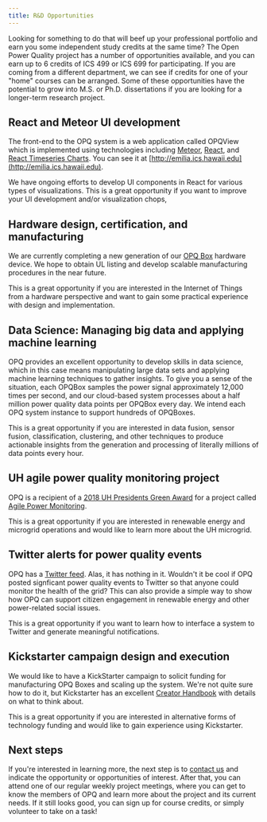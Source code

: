 ```yaml
---
title: R&D Opportunities
---
```


Looking for something to do that will beef up your professional portfolio and earn you some independent study credits at the same time? The Open Power Quality project has a number of opportunities available, and you can earn up to 6 credits of ICS 499 or ICS 699 for participating. If you are coming from a different department, we can see if credits for one of your "home" courses can be arranged. Some of these opportunities have the potential to grow into M.S. or Ph.D. dissertations if you are looking for a longer-term research project.

## React and Meteor UI development

The front-end to the OPQ system is a web application called OPQView which is implemented using technologies including [Meteor](http://meteor.com), [React](https://reactjs.org/), and [React Timeseries Charts](https://software.es.net/react-timeseries-charts/#/). You can see it at [http://emilia.ics.hawaii.edu](http://emilia.ics.hawaii.edu).

We have ongoing efforts to develop UI components in React for various types of visualizations. This is a great opportunity if you want to improve your UI development and/or visualization chops,

## Hardware design, certification, and manufacturing

We are currently completing a new generation of our [OPQ Box](https://open-power-quality.gitbook.io/open-power-quality-manual/opq-box/design) hardware device. We hope to obtain UL listing and develop scalable manufacturing procedures in the near future.

This is a great opportunity if you are interested in the Internet of Things from a hardware perspective and want to gain some practical experience with design and implementation.

## Data Science: Managing big data and applying machine learning

OPQ provides an excellent opportunity to develop skills in data science, which in this case means manipulating large data sets and applying machine learning techniques to gather insights.  To give you a sense of the situation, each OPQBox samples the power signal approximately 12,000 times per second, and our cloud-based system processes about a half million power quality data points per OPQBox every day. We intend each OPQ system instance to support hundreds of OPQBoxes.

This is a great opportunity if you are interested in data fusion, sensor fusion, classification, clustering, and other techniques to produce actionable insights from the generation and processing of literally millions of data points every hour.

## UH agile power quality monitoring project

OPQ is a recipient of a [2018 UH Presidents Green Award](http://www.hawaii.edu/news/2018/02/12/2018-presidents-green-awards/) for a project called [Agile Power Monitoring](http://openpowerquality.org/projects/agile-power-monitoring.html).

This is a great opportunity if you are interested in renewable energy and microgrid operations and would like to learn more about the UH microgrid.


## Twitter alerts for power quality events

OPQ has a [Twitter feed](https://twitter.com/opquality). Alas, it has nothing in it. Wouldn't it be cool if OPQ posted signficant power quality events to Twitter so that anyone could monitor the health of the grid? This can also provide a simple way to show how OPQ can support citizen engagement in renewable energy and other power-related social issues.

This is a great opportunity if you want to learn how to interface a system to Twitter and generate meaningful notifications.

## Kickstarter campaign design and execution

We would like to have a KickStarter campaign to solicit funding for manufacturing OPQ Boxes and scaling up the system. We're not quite sure how to do it, but Kickstarter has an excellent [Creator Handbook](https://www.kickstarter.com/help/handbook/) with details on what to think about.

This is a great opportunity if you are interested in alternative forms of technology funding and would like to gain experience using Kickstarter.


## Next steps

If you're interested in learning more, the next step is to [contact us](/contact-us.html) and indicate the opportunity or opportunities of interest. After that, you can attend one of our regular weekly project meetings, where you can get to know the members of OPQ and learn more about the project and its current needs.   If it still looks good, you can sign up for course credits, or simply volunteer to take on a task!
